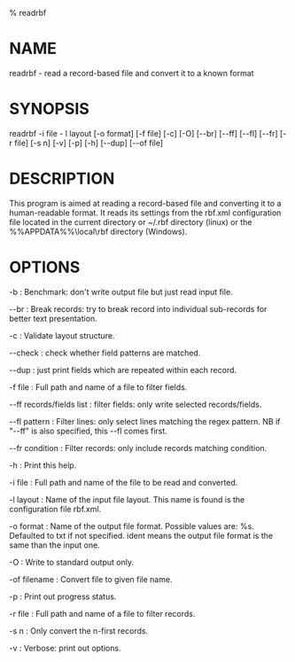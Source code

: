 % readrbf

# NAME
readrbf - read a record-based file and convert it to a known format

# SYNOPSIS
readrbf -i file - l layout [-o format] [-f file] [-c] [-O] [--br] [--ff] [--fl] [--fr] [-r file] [-s n] [-v] [-p] [-h] [--dup] [--of file]

# DESCRIPTION
This program is aimed at reading a record-based file and converting it to
a human-readable format. It reads its settings from the rbf.xml configuration
file located in the current directory or ~/.rbf directory (linux) or
the %%APPDATA%%\\local\\rbf directory (Windows).

# OPTIONS

-b
: Benchmark: don't write output file but just read input file.

--br
: Break records: try to break record into individual sub-records for better
text presentation.

-c
: Validate layout structure.

--check
: check whether field patterns are matched.

--dup
: just print fields which are repeated within each record.

-f file
: Full path and name of a file to filter fields.

--ff records/fields list
: filter fields: only write selected records/fields.

--fl pattern
: Filter lines: only select lines matching the regex pattern. NB if
"--ff" is also specified, this --fl comes first.

--fr condition
: Filter records: only include records matching condition.

-h
: Print this help.

-i file
: Full path and name of the file to be read and converted.

-l layout
: Name of the input file layout. This name is found is the
configuration file rbf.xml.

-o format
: Name of the output file format. Possible values are:
%s. Defaulted to txt
if not specified. ident means the output file format is
the same than the input one.

-O
: Write to standard output only.

-of filename
: Convert file to given file name.

-p
: Print out progress status.

-r file
: Full path and name of a file to filter records.

-s n
: Only convert the n-first records.

-v
: Verbose: print out options.
